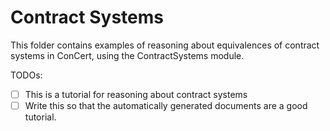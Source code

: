 # Contract Systems

This folder contains examples of reasoning about equivalences of contract systems in ConCert, using the ContractSystems module.

TODOs:
- [ ] This is a tutorial for reasoning about contract systems
- [ ] Write this so that the automatically generated documents are a good tutorial.
